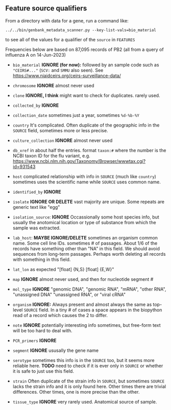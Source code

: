 ## Feature source qualifiers
From a directory with data for a gene, run a command like:

    ../../bin/genbank_metadata_scanner.py --key-list-vals=bio_material

to see all of the values for a qualifier of the `source` in `FEATURES`

Frequencies below are based on 87,095 records of PB2 (all from a query of influenza A on 14-Jun-2023)

  * `bio_material` **IGNORE (for now):** followed by an sample code such as `"CEIRS#..."`  (`SCV:` and `SMMU` also seen). See https://www.niaidceirs.org/ceirs-surveillance-data/ 

  * `chromosome` **IGNORE** almost never used

  * `clone` **IGNORE, I think** might want to check for duplicates. rarely used. 

  * `collected_by` **IGNORE**

  * `collection_date` sometimes just a year, sometimes `%d-%b-%Y`

  * `country` It's complicated. Often duplicate of the geographic info in the `SOURCE` field, sometimes more or less precise.

  * `culture_collection` **IGNORE** almost never used

  * `db_xref` in about half the entries. format `taxon:#` where the number is the NCBI taxon ID for the flu variant, e.g. https://www.ncbi.nlm.nih.gov/Taxonomy/Browser/wwwtax.cgi?id=931543

  * `host` complicated relationship with info in `SOURCE` (much like `country`) sometimes uses the scientific name while `SOURCE` uses common name.

  * `identified_by` **IGNORE**

  * `isolate` **IGNORE OR DELETE** vast majority are unique. Some repeats are generic text like "egg"

  * `isolation_source`: **IGNORE** Occassionally some host species info, but usually the anotomical location or type of substance from which the sample was extracted.

  * `lab_host`: **MAYBE IGNORE/DELETE** sometimes an organism common name. Some cell line IDs. sometimes # of passages. About 1/6 of the records have something other than "NA" in this field. We should avoid sequences from long-term passages. Perhaps worth deleting all records with something in this field.

  * `lat_lon` as expected "[float] {N,S} [float] {E,W}"

  * `map` **IGNORE** almost never used, and then for nucleotide segment #

  * `mol_type` **IGNORE** "genomic DNA", "genomic RNA", "mRNA", "other RNA", "unassigned DNA" "unassigned RNA", or "viral cRNA"

  * `organism` **IGNORE:** Always present and almost always the same as top-level `SOURCE` field. In a tiny # of cases a space appears in the biopython read of a record which causes the 2 to differ.
  
  * `note` **IGNORE** potentially interesting info sometimes, but free-form text will be too hard to deal with.

  * `PCR_primers` **IGNORE**

  * `segment` **IGNORE** ususally the gene name

  * `serotype` sometimes this info is in the `SOURCE` too, but it seems more reliable here. **TODO** need to check if it is ever only in `SOURCE` or whether it is safe to just use this field.

  * `strain` Often duplicate of the strain info in `SOURCE`, but sometimes `SOURCE` lacks the strain info and it is only found here. Other times there are trivial differences. Other times, one is more precise than the other.

  * `tissue_type` **IGNORE** very rarely used. Anatomical source of sample.
